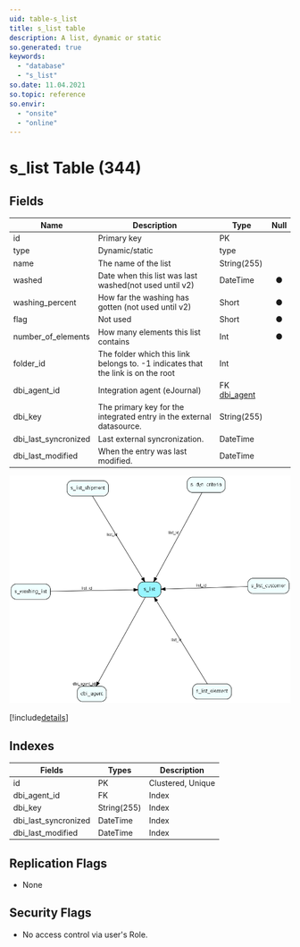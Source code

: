 ```yaml
---
uid: table-s_list
title: s_list table
description: A list, dynamic or static
so.generated: true
keywords:
  - "database"
  - "s_list"
so.date: 11.04.2021
so.topic: reference
so.envir:
  - "onsite"
  - "online"
---
```


# s\_list Table (344)

## Fields

| Name | Description | Type | Null |
|------|-------------|------|:----:|
|id|Primary key|PK| |
|type|Dynamic/static|type| |
|name|The name of the list|String(255)| |
|washed|Date when this list was last washed(not used until v2)|DateTime|&#x25CF;|
|washing\_percent|How far the washing has gotten (not used until v2)|Short|&#x25CF;|
|flag|Not used|Short|&#x25CF;|
|number\_of\_elements|How many elements this list contains|Int|&#x25CF;|
|folder\_id|The folder which this link belongs to. -1 indicates that the link is on the root|Int| |
|dbi\_agent\_id|Integration agent (eJournal)|FK [dbi_agent](dbi-agent.md)| |
|dbi\_key|The primary key for the integrated entry in the external datasource.|String(255)| |
|dbi\_last\_syncronized|Last external syncronization.|DateTime| |
|dbi\_last\_modified|When the entry was last modified.|DateTime| |


![s_list table relationship diagram](./media/s_list.png)

[!include[details](./includes/s-list.md)]

## Indexes

| Fields | Types | Description |
|--------|-------|-------------|
|id |PK |Clustered, Unique |
|dbi\_agent\_id |FK |Index |
|dbi\_key |String(255) |Index |
|dbi\_last\_syncronized |DateTime |Index |
|dbi\_last\_modified |DateTime |Index |

## Replication Flags

* None

## Security Flags

* No access control via user's Role.

